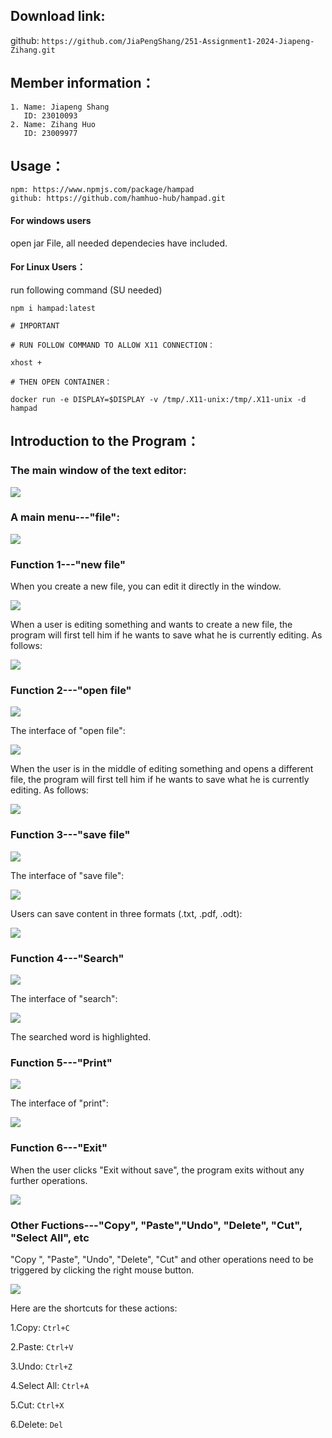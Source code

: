 ## Download link:

github: ` https://github.com/JiaPengShang/251-Assignment1-2024-Jiapeng-Zihang.git    `


## Member information：

```apl
1. Name: Jiapeng Shang
   ID: 23010093
2. Name: Zihang Huo
   ID: 23009977
```



## Usage：

```apl
npm: https://www.npmjs.com/package/hampad
github: https://github.com/hamhuo-hub/hampad.git
```

#### For windows users

open jar File, all needed dependecies have included.

#### For Linux Users：

run following command (SU needed)

```
npm i hampad:latest

# IMPORTANT

# RUN FOLLOW COMMAND TO ALLOW X11 CONNECTION： 

xhost + 

# THEN OPEN CONTAINER： 

docker run -e DISPLAY=$DISPLAY -v /tmp/.X11-unix:/tmp/.X11-unix -d hampad
```





## Introduction to the Program：

### The main window of the text editor:

![](img/01-GUI/1.1-GUI.png)



### A main menu---"file":

![](img/02-file/2.1-file.png)



### Function 1---"new file"
When you create a new file, you can edit it directly in the window.

![](img/04-new/4.1-new.png)

When a user is editing something and wants to create a new file, the program will first tell him if he wants to save what he is currently editing.
As follows:

![](img/04-new/4.2-Remainder.png)




### Function 2---"open file"
![](img/03-open/3.1-open.png)


The interface of "open file":

![](img/03-open/3.2-interfaceOfOpenFile.png)

When the user is in the middle of editing something and opens a different file, the program will first tell him if he wants to save what he is currently editing.
As follows:

![](img/03-open/3.3-Remainder.png)




### Function 3---"save file"

![](img/05-save/5.1-save.png)

The interface of "save file":

![](img/05-save/5.2-interfaceOfSaveFile.png)

Users can save content in three formats (.txt, .pdf, .odt):

![](img/05-save/5.3-saveAsDifferentFormats.png)





### Function 4---"Search"

![](img/06-search/6.1-search.png)

The interface of "search":

![](img/06-search/6.2-searchingWord.png)

The searched word is highlighted.






### Function 5---"Print"

![](img/07-print/7.1-Print.png)

The interface of "print":

![](img/07-print/7.2-interfaceOfPrint.png)







### Function 6---"Exit"

When the user clicks "Exit without save", the program exits without any further operations.

![](img/08-exit/8.1-exit.png)








### Other Fuctions---"Copy", "Paste","Undo", "Delete", "Cut", "Select All", etc

"Copy ", "Paste", "Undo", "Delete", "Cut" and other operations need to be triggered by clicking the right mouse button.

![](img/09-other/9.1-other.png)

Here are the shortcuts for these actions:

1.Copy:  `Ctrl+C`

2.Paste:  `Ctrl+V`

3.Undo:  `Ctrl+Z`

4.Select All:  `Ctrl+A`

5.Cut:  `Ctrl+X`

6.Delete:  `Del`